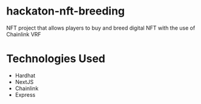 # hackaton-nft-breeding

NFT project that allows players to buy and breed digital NFT with the use of Chainlink VRF

# Technologies Used

- Hardhat
- NextJS
- Chainlink
- Express
